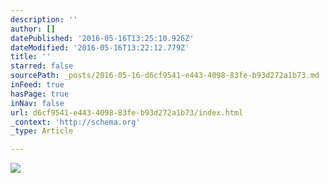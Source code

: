 ```yaml
---
description: ''
author: []
datePublished: '2016-05-16T13:25:10.926Z'
dateModified: '2016-05-16T13:22:12.779Z'
title: ''
starred: false
sourcePath: _posts/2016-05-16-d6cf9541-e443-4098-83fe-b93d272a1b73.md
inFeed: true
hasPage: true
inNav: false
url: d6cf9541-e443-4098-83fe-b93d272a1b73/index.html
_context: 'http://schema.org'
_type: Article

---
```

![](https://the-grid-user-content.s3-us-west-2.amazonaws.com/1a5f66fb-0888-4d86-bef8-2f725190ab7f.jpg)